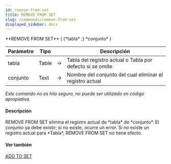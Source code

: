 ```yaml
---
id: remove-from-set
title: REMOVE FROM SET
slug: /commands/remove-from-set
displayed_sidebar: docs
---
```


<!--REF #_command_.REMOVE FROM SET.Syntax-->**REMOVE FROM SET** ( {*tabla* ;} *conjunto* )<!-- END REF-->
<!--REF #_command_.REMOVE FROM SET.Params-->
| Parámetro | Tipo |  | Descripción |
| --- | --- | --- | --- |
| tabla | Table | &#8594;  | Tabla del registro actual o Tabla por defecto si se omite |
| conjunto | Text | &#8594;  | Nombre del conjunto del cual eliminar el registro actual |

<!-- END REF-->

*Este comando no es hilo seguro, no puede ser utilizado en código apropiativo.*


#### Descripción 

<!--REF #_command_.REMOVE FROM SET.Summary-->REMOVE FROM SET elimina el registro actual de *tabla* de *conjunto*.<!-- END REF--> El conjunto ya debe existir; si no existe, ocurre un error. Si no existe un registro actual para *Tabla*, REMOVE FROM SET no tiene efecto.

#### Ver también 

[ADD TO SET](add-to-set.md)  